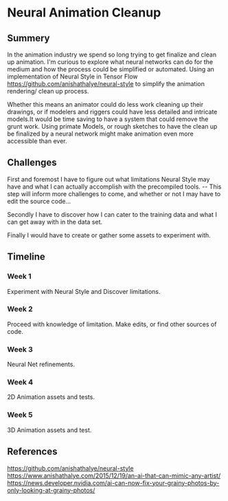 # Neural Animation Cleanup

## Summery

  In the animation industry we spend so long trying to get finalize and clean up animation. I'm curious to explore what neural networks can do for the medium and how the process could be simplified or automated. Using an implementation of Neural Style in Tensor Flow https://github.com/anishathalye/neural-style to simplify the animation rendering/ clean up process. 
  
  Whether this means an animator could do less work cleaning up their drawings, or if modelers and riggers could have less detailed and intricate models.It would be time saving to have a system that could remove the grunt work. Using primate Models, or rough sketches to have the clean up be finalized by a neural network might make animation even more accessible than ever.


## Challenges

  First and foremost I have to figure out what limitations Neural Style may have and what I can actually accomplish with the precompiled tools. -- This step will inform more challenges to come, and whether or not I may have to edit the source code...
  
  Secondly I have to discover how I can cater to the training data and what I can get away with in the data set.
  
  Finally I would have to create or gather some assets to experiment with.
  
## Timeline

### Week 1
  Experiment with Neural Style and Discover limitations.
### Week 2
  Proceed with knowledge of limitation. Make edits, or find other sources of code.
### Week 3
  Neural Net refinements. 
### Week 4
  2D Animation assets and tests.
### Week 5
  3D Animation assets and test.
## References


https://github.com/anishathalye/neural-style 
https://www.anishathalye.com/2015/12/19/an-ai-that-can-mimic-any-artist/ 
https://news.developer.nvidia.com/ai-can-now-fix-your-grainy-photos-by-only-looking-at-grainy-photos/ 
